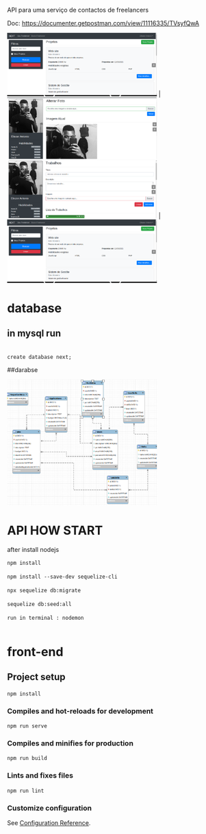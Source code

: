 API para uma serviço de contactos de freelancers

Doc: https://documenter.getpostman.com/view/11116335/TVsyfQwA 

<img width="350px"  src="https://github.com/eliezerantonio/next/blob/main/img/Screen%20Capture_select-area_20210224125104.png"> | <img width="350px"  src="https://github.com/eliezerantonio/next/blob/main/img/Screen%20Capture_select-area_20210224125003.png"> 
<img width="350px"  src="https://github.com/eliezerantonio/next/blob/main/img/Screen%20Capture_select-area_20210224125049.png"> |
<img width="350px"  src="https://github.com/eliezerantonio/next/blob/main/img/Screen%20Capture_select-area_20210224125104.png"> 

# database
## in mysql run
```

create database next;

```
##darabse 

<img width="350px"  src="https://github.com/eliezerantonio/next/blob/main/img/Screen%20Capture_select-area_20210224124941.png"> 

# API HOW START
after install nodejs
```
npm install

npm install --save-dev sequelize-cli

npx sequelize db:migrate

sequelize db:seed:all 

run in terminal : nodemon


```

#  front-end

## Project setup
```
npm install
```

### Compiles and hot-reloads for development
```
npm run serve
```

### Compiles and minifies for production
```
npm run build
```

### Lints and fixes files
```
npm run lint
```

### Customize configuration
See [Configuration Reference](https://cli.vuejs.org/config/).


